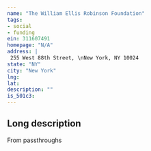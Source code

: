 ```yaml
---
name: "The William Ellis Robinson Foundation"
tags:
- social
- funding
ein: 311607491
homepage: "N/A"
address: |
 255 West 88th Street, \nNew York, NY 10024
state: "NY"
city: "New York"
lng: 
lat: 
description: ""
is_501c3: 
---
```


## Long description

From passthroughs
